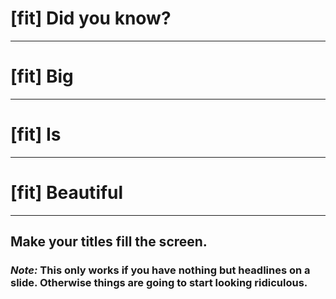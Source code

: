 # [fit] Did you know?

---

# [fit] Big

---

# [fit] Is

---

# [fit] Beautiful 

---

## Make your titles fill the screen.

### _Note:_ This only works if you have nothing but headlines on a slide. Otherwise things are going to start looking ridiculous.